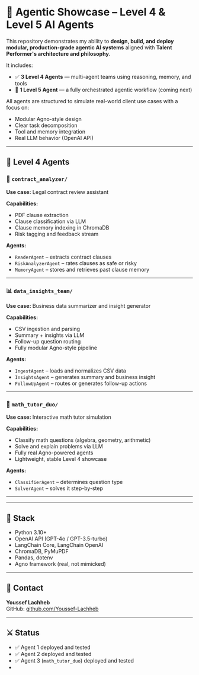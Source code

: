 # 🧠 Agentic Showcase – Level 4 & Level 5 AI Agents

This repository demonstrates my ability to **design, build, and deploy modular, production-grade agentic AI systems** aligned with **Talent Performer's architecture and philosophy**.

It includes:

- ✅ **3 Level 4 Agents** — multi-agent teams using reasoning, memory, and tools
- 🚀 **1 Level 5 Agent** — a fully orchestrated agentic workflow (coming next)

All agents are structured to simulate real-world client use cases with a focus on:
- Modular Agno-style design
- Clear task decomposition
- Tool and memory integration
- Real LLM behavior (OpenAI API)

---

## 🧪 Level 4 Agents

### 🔧 `contract_analyzer/`

**Use case:** Legal contract review assistant

**Capabilities:**
- PDF clause extraction
- Clause classification via LLM
- Clause memory indexing in ChromaDB
- Risk tagging and feedback stream

**Agents:**
- `ReaderAgent` – extracts contract clauses
- `RiskAnalyzerAgent` – rates clauses as safe or risky
- `MemoryAgent` – stores and retrieves past clause memory

---

### 📊 `data_insights_team/`

**Use case:** Business data summarizer and insight generator

**Capabilities:**
- CSV ingestion and parsing
- Summary + insights via LLM
- Follow-up question routing
- Fully modular Agno-style pipeline

**Agents:**
- `IngestAgent` – loads and normalizes CSV data
- `InsightsAgent` – generates summary and business insight
- `FollowUpAgent` – routes or generates follow-up actions

---

### 🧮 `math_tutor_duo/`

**Use case:** Interactive math tutor simulation

**Capabilities:**
- Classify math questions (algebra, geometry, arithmetic)
- Solve and explain problems via LLM
- Fully real Agno-powered agents
- Lightweight, stable Level 4 showcase

**Agents:**
- `ClassifierAgent` – determines question type
- `SolverAgent` – solves it step-by-step

---



---

## 🧱 Stack

- Python 3.10+
- OpenAI API (GPT-4o / GPT-3.5-turbo)
- LangChain Core, LangChain OpenAI
- ChromaDB, PyMuPDF
- Pandas, dotenv
- Agno framework (real, not mimicked)

---

## 🔑 Contact

**Youssef Lachheb**  
GitHub: [github.com/Youssef-Lachheb](https://github.com/Youssef-Lachheb)

---

## ⚔️ Status

- ✅ Agent 1 deployed and tested
- ✅ Agent 2 deployed and tested
- ✅ Agent 3 (`math_tutor_duo`) deployed and tested
-


